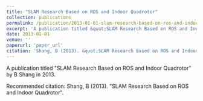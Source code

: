 ```yaml
---
title: "SLAM Research Based on ROS and Indoor Quadrotor"
collection: publications
permalink: /publication/2013-01-01-slam-research-based-on-ros-and-indoor-quadrotor
excerpt: 'A publication titled &quot;SLAM Research Based on ROS and Indoor Quadrotor&quot; by B Shang in 2013.'
date: 2013-01-01
venue: ''
paperurl: 'paper_url'
citation: 'Shang, B (2013). &quot;SLAM Research Based on ROS and Indoor Quadrotor&quot;.'
---
```



A publication titled &quot;SLAM Research Based on ROS and Indoor Quadrotor&quot; by B Shang in 2013.

Recommended citation: Shang, B (2013). "SLAM Research Based on ROS and Indoor Quadrotor".
